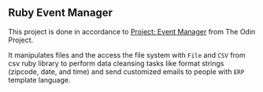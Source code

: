 ## Ruby Event Manager

This project is done in accordance to [Project: Event Manager](https://www.theodinproject.com/lessons/ruby-event-manager#introduction) from The Odin Project.

It manipulates files and the access the file system with `File` and `CSV` from csv ruby library to perform data cleansing tasks like format strings (zipcode, date, and time) and send customized emails to people with `ERP` template language.